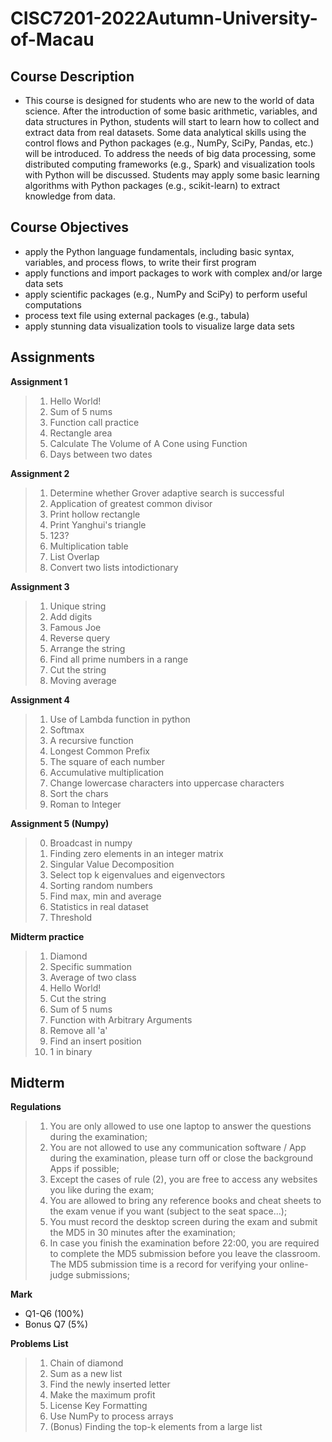 # CISC7201-2022Autumn-University-of-Macau
## Course Description
* This course is designed for students who are new to the world of data science. After the introduction of some basic arithmetic, variables, and data structures in Python, students will start to learn how to collect and extract data from real datasets. Some data analytical skills using the control flows and Python packages (e.g., NumPy, SciPy, Pandas, etc.) will be introduced. To address the needs of big data processing, some distributed computing frameworks (e.g., Spark) and visualization tools with Python will be discussed. Students may apply some basic learning algorithms with Python packages (e.g., scikit-learn) to extract knowledge from data.
## Course Objectives
* apply the Python language fundamentals, including basic syntax, variables, and process flows, to write their first program
* apply functions and import packages to work with complex and/or large data sets
* apply scientific packages (e.g., NumPy and SciPy) to perform useful computations
* process text file using external packages (e.g., tabula)
* apply stunning data visualization tools to visualize large data sets
## Assignments
**Assignment 1**
> 1. Hello World!
> 2. Sum of 5 nums
> 3. Function call practice
> 4. Rectangle area
> 5. Calculate The Volume of A Cone using Function
> 6. Days between two dates

**Assignment 2**
> 1. Determine whether Grover adaptive search is successful
> 2. Application of greatest common divisor
> 3. Print hollow rectangle
> 4. Print Yanghui's triangle
> 5. 123?
> 6. Multiplication table
> 7. List Overlap
> 8. Convert two lists intodictionary

**Assignment 3**
> 1. Unique string
> 2. Add digits
> 3. Famous Joe
> 4. Reverse query
> 5. Arrange the string
> 6. Find all prime numbers in a range
> 7. Cut the string
> 8. Moving average

**Assignment 4**
> 1. Use of Lambda function in python
> 2. Softmax
> 3. A recursive function
> 4. Longest Common Prefix
> 5. The square of each number
> 6. Accumulative multiplication
> 7. Change lowercase characters into uppercase characters
> 8. Sort the chars
> 9. Roman to Integer

**Assignment 5 (Numpy)**
> 0. Broadcast in numpy
> 1. Finding zero elements in an integer matrix
> 2. Singular Value Decomposition
> 3. Select top k eigenvalues and eigenvectors
> 4. Sorting random numbers
> 5. Find max, min and average
> 6. Statistics in real dataset
> 7. Threshold

**Midterm practice**
> 1. Diamond
> 2. Specific summation
> 3. Average of two class
> 4. Hello World!
> 5. Cut the string
> 6. Sum of 5 nums
> 7. Function with Arbitrary Arguments
> 8. Remove all 'a'
> 9. Find an insert position
> 10. 1 in binary
## Midterm
**Regulations**
> 1. You are only allowed to use one laptop to answer the questions during the examination;
> 2. You are not allowed to use any communication software / App during the examination, please turn off or close the background Apps if possible;
> 3. Except the cases of rule (2), you are free to access any websites you like during the exam;
> 4. You are allowed to bring any reference books and cheat sheets to the exam venue if you want (subject to the seat space...);
> 5. You must record the desktop screen during the exam and submit the MD5 in 30 minutes after the examination;
> 6. In case you finish the examination before 22:00, you are required to complete the MD5 submission before you leave the classroom. The MD5 submission time is a record for verifying your online-judge submissions;

**Mark**
* Q1-Q6 (100%)
* Bonus Q7 (5%)

**Problems List**
> 1. Chain of diamond
> 2. Sum as a new list
> 3. Find the newly inserted letter
> 4. Make the maximum profit
> 5. License Key Formatting
> 6. Use NumPy to process arrays
> 7. (Bonus) Finding the top-k elements from a large list
